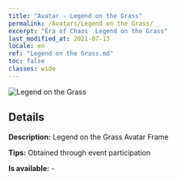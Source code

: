 ```yaml
---
title: "Avatar - Legend on the Grass"
permalink: /Avatars/Legend on the Grass/
excerpt: "Era of Chaos  Legend on the Grass"
last_modified_at: 2021-07-13
locale: en
ref: "Legend on the Grass.md"
toc: false
classes: wide
---
```

 ![Legend on the Grass](/images/a/avatarFrame_64.png)

## Details

 **Description:** Legend on the Grass Avatar Frame 

 **Tips:** Obtained through event participation 

 **Is available:**  - 

